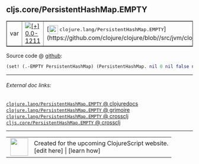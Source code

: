 ## cljs.core/PersistentHashMap.EMPTY



 <table border="1">
<tr>
<td>var</td>
<td><a href="https://github.com/cljsinfo/cljs-api-docs/tree/0.0-1211"><img valign="middle" alt="[+] 0.0-1211" title="Added in 0.0-1211" src="https://img.shields.io/badge/+-0.0--1211-lightgrey.svg"></a> </td>
<td>
[<img height="24px" valign="middle" src="http://i.imgur.com/1GjPKvB.png"> <samp>clojure.lang/PersistentHashMap.EMPTY</samp>](https://github.com/clojure/clojure/blob//src/jvm/clojure/lang/PersistentHashMap.java)
</td>
</tr>
</table>









Source code @ [github](https://github.com/clojure/clojurescript/blob/r1.7.122/src/main/cljs/cljs/core.cljs#L6917):

```clj
(set! (.-EMPTY PersistentHashMap) (PersistentHashMap. nil 0 nil false nil empty-unordered-hash))
```

<!--
Repo - tag - source tree - lines:

 <pre>
clojurescript @ r1.7.122
└── src
    └── main
        └── cljs
            └── cljs
                └── <ins>[core.cljs:6917](https://github.com/clojure/clojurescript/blob/r1.7.122/src/main/cljs/cljs/core.cljs#L6917)</ins>
</pre>

-->

---



###### External doc links:

[`clojure.lang/PersistentHashMap.EMPTY` @ clojuredocs](http://clojuredocs.org/clojure.lang/PersistentHashMap.EMPTY)<br>
[`clojure.lang/PersistentHashMap.EMPTY` @ grimoire](http://conj.io/store/v1/org.clojure/clojure/1.7.0-beta3/clj/clojure.lang/PersistentHashMap.EMPTY/)<br>
[`clojure.lang/PersistentHashMap.EMPTY` @ crossclj](http://crossclj.info/fun/clojure.lang/PersistentHashMap.EMPTY.html)<br>
[`cljs.core/PersistentHashMap.EMPTY` @ crossclj](http://crossclj.info/fun/cljs.core.cljs/PersistentHashMap.EMPTY.html)<br>

---

 <table>
<tr><td>
<img valign="middle" align="right" width="48px" src="http://i.imgur.com/Hi20huC.png">
</td><td>
Created for the upcoming ClojureScript website.<br>
[edit here] | [learn how]
</td></tr></table>

[edit here]:https://github.com/cljsinfo/cljs-api-docs/blob/master/cljsdoc/cljs.core/PersistentHashMapDOTEMPTY.cljsdoc
[learn how]:https://github.com/cljsinfo/cljs-api-docs/wiki/cljsdoc-files

<!--

This information was too distracting to show to readers, but I'll leave it
commented here since it is helpful to:

- pretty-print the data used to generate this document
- and show how to retrieve that data



The API data for this symbol:

```clj
{:ns "cljs.core",
 :name "PersistentHashMap.EMPTY",
 :history [["+" "0.0-1211"]],
 :parent-type "PersistentHashMap",
 :type "var",
 :full-name-encode "cljs.core/PersistentHashMapDOTEMPTY",
 :source {:code "(set! (.-EMPTY PersistentHashMap) (PersistentHashMap. nil 0 nil false nil empty-unordered-hash))",
          :title "Source code",
          :repo "clojurescript",
          :tag "r1.7.122",
          :filename "src/main/cljs/cljs/core.cljs",
          :lines [6917]},
 :full-name "cljs.core/PersistentHashMap.EMPTY",
 :clj-symbol "clojure.lang/PersistentHashMap.EMPTY"}

```

Retrieve the API data for this symbol:

```clj
;; from Clojure REPL
(require '[clojure.edn :as edn])
(-> (slurp "https://raw.githubusercontent.com/cljsinfo/cljs-api-docs/catalog/cljs-api.edn")
    (edn/read-string)
    (get-in [:symbols "cljs.core/PersistentHashMap.EMPTY"]))
```

-->
